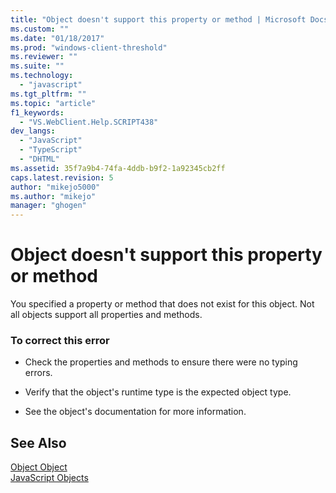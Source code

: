 ```yaml
---
title: "Object doesn't support this property or method | Microsoft Docs"
ms.custom: ""
ms.date: "01/18/2017"
ms.prod: "windows-client-threshold"
ms.reviewer: ""
ms.suite: ""
ms.technology: 
  - "javascript"
ms.tgt_pltfrm: ""
ms.topic: "article"
f1_keywords: 
  - "VS.WebClient.Help.SCRIPT438"
dev_langs: 
  - "JavaScript"
  - "TypeScript"
  - "DHTML"
ms.assetid: 35f7a9b4-74fa-4ddb-b9f2-1a92345cb2ff
caps.latest.revision: 5
author: "mikejo5000"
ms.author: "mikejo"
manager: "ghogen"
---
```

# Object doesn't support this property or method
You specified a property or method that does not exist for this object. Not all objects support all properties and methods.  
  
### To correct this error  
  
-   Check the properties and methods to ensure there were no typing errors.  
  
-   Verify that the object's runtime type is the expected object type.  
  
-   See the object's documentation for more information.  
  
## See Also  
 [Object Object](../../javascript/reference/object-object-javascript.md)   
 [JavaScript Objects](../../javascript/reference/javascript-objects.md)